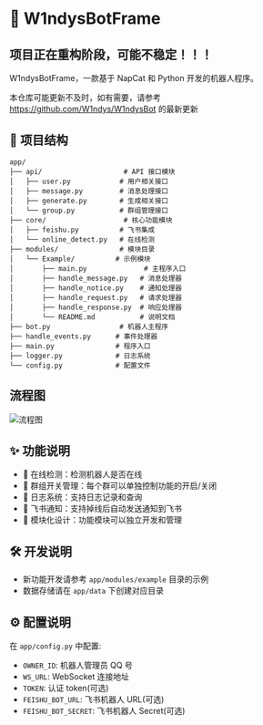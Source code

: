 # 🤖 W1ndysBotFrame

## 项目正在重构阶段，可能不稳定！！！

W1ndysBotFrame，一款基于 NapCat 和 Python 开发的机器人程序。

本仓库可能更新不及时，如有需要，请参考 https://github.com/W1ndys/W1ndysBot 的最新更新

## 📁 项目结构

```
app/
├── api/                    # API 接口模块
│   ├── user.py            # 用户相关接口
│   ├── message.py         # 消息处理接口
│   ├── generate.py        # 生成相关接口
│   └── group.py           # 群组管理接口
├── core/                   # 核心功能模块
│   ├── feishu.py          # 飞书集成
│   └── online_detect.py   # 在线检测
├── modules/               # 模块目录
│   └── Example/          # 示例模块
│       ├── main.py              # 主程序入口
│       ├── handle_message.py   # 消息处理器
│       ├── handle_notice.py    # 通知处理器
│       ├── handle_request.py   # 请求处理器
│       ├── handle_response.py  # 响应处理器
│       └── README.md           # 说明文档
├── bot.py                 # 机器人主程序
├── handle_events.py      # 事件处理器
├── main.py               # 程序入口
├── logger.py             # 日志系统
└── config.py             # 配置文件
```

## 流程图

![流程图](./docs/flow_diagram.png)

## ✨ 功能说明

- 🔄 在线检测：检测机器人是否在线
- 🔄 群组开关管理：每个群可以单独控制功能的开启/关闭
- 📝 日志系统：支持日志记录和查询
- 💬 飞书通知：支持掉线后自动发送通知到飞书
- 🔌 模块化设计：功能模块可以独立开发和管理

## 🛠️ 开发说明

- 新功能开发请参考 `app/modules/example` 目录的示例
- 数据存储请在 `app/data` 下创建对应目录

## ⚙️ 配置说明

在 `app/config.py` 中配置:

- `OWNER_ID`: 机器人管理员 QQ 号
- `WS_URL`: WebSocket 连接地址
- `TOKEN`: 认证 token(可选)
- `FEISHU_BOT_URL`: 飞书机器人 URL(可选)
- `FEISHU_BOT_SECRET`: 飞书机器人 Secret(可选)
